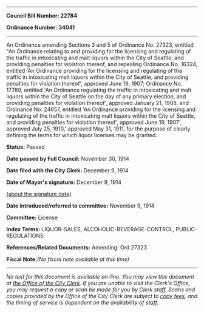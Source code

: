 

********

**Council Bill Number: 22784**
   
**Ordinance Number: 34041**
********

 An Ordinance amending Sections 3 and 5 of Ordinance No. 27323, entitled "An Ordinance relating to and providing for the licensing and regulating of the traffic in intoxicating and malt liquors within the City of Seattle, and providing penalties for violation thereof, and repealing Ordinance No. 16324, entitled 'An Ordinance providing for the licensing and regulating of the traffic in intoxicating malt liquors within the City of Seattle, and providing penalties for violation thereof', approved June 19, 1907; Ordinance No. 17789, entitled 'An Ordinance regulating the traffic in intoxicating and malt liquors within the City of Seattle on the day of any primary election, and providing penalties for violation thereof', approved January 21, 1908, and Ordinance No. 24657, entitled 'An Ordinance providing for the licensing and regulating of the traffic in intoxicating malt liquors within the City of Seattle, and providing penalties for violation thereof', approved June 19, 1907', approved July 25, 1910,' approved May 31, 1911, for the purpose of clearly defining the terms for which liquor licenses may be granted.

**Status:** Passed
   
**Date passed by Full Council:** November 30, 1914
   
**Date filed with the City Clerk:** December 9, 1914
   
**Date of Mayor's signature:** December 9, 1914
   
[(about the signature date)](/~public/approvaldate.htm)
   
   
   
**Date introduced/referred to committee:** November 9, 1914
   
**Committee:** License
   
   
**Index Terms:** LIQUOR-SALES, ALCOHOLIC-BEVERAGE-CONTROL, PUBLIC-REGULATIONS

**References/Related Documents:** Amending: Ord 27323

**Fiscal Note:**_(No fiscal note available at this time)_
********

_No text for this document is available on-line. You may view this document at [the Office of the City Clerk](http://www.seattle.gov/leg/clerk/contactUs.htm). If you are unable to visit the Clerk's Office, you may request a copy or scan be made for you by Clerk staff. Scans and copies provided by the Office of the City Clerk are subject to [copy fees](http://clerk.seattle.gov/~public/clerkfees.htm), and the timing of service is dependent on the availability of staff._

